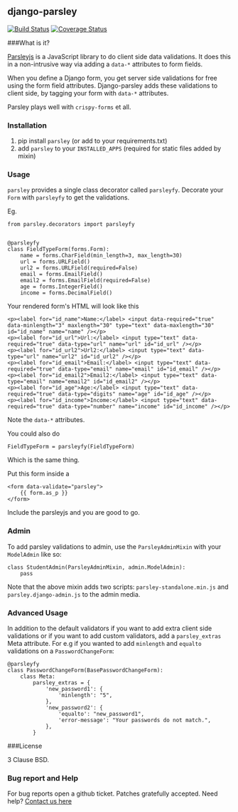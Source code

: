 django-parsley
------------------------

[![Build Status](https://travis-ci.org/agiliq/Django-parsley.png?branch=master)](https://travis-ci.org/agiliq/Django-parsley)
[![Coverage Status](https://coveralls.io/repos/agiliq/Django-parsley/badge.png?branch=master)](https://coveralls.io/r/agiliq/Django-parsley)

###What is it?

[Parsleyjs](http://parsleyjs.org/) is a JavaScript library to do client side data validations.
It does this in a non-intrusive way via adding a `data-*` attributes to form fields.

When you define a Django form, you get server side validations for free using
the form field attributes. Django-parsley adds these validations to client side, by tagging your form with `data-*` attributes.

Parsley plays well with `crispy-forms` et all.

### Installation

1. pip install `parsley` (or add to your requirements.txt)
2. add `parsley` to your `INSTALLED_APPS` (required for static files added by mixin)

### Usage

`parsley` provides a single class decorator called `parsleyfy`. Decorate your `Form` with `parsleyfy` to get the validations.

Eg.

    from parsley.decorators import parsleyfy


    @parsleyfy
    class FieldTypeForm(forms.Form):
        name = forms.CharField(min_length=3, max_length=30)
        url = forms.URLField()
        url2 = forms.URLField(required=False)
        email = forms.EmailField()
        email2 = forms.EmailField(required=False)
        age = forms.IntegerField()
        income = forms.DecimalField()

Your rendered form's HTML will look like this

    <p><label for="id_name">Name:</label> <input data-required="true" data-minlength="3" maxlength="30" type="text" data-maxlength="30" id="id_name" name="name" /></p>
    <p><label for="id_url">Url:</label> <input type="text" data-required="true" data-type="url" name="url" id="id_url" /></p>
    <p><label for="id_url2">Url2:</label> <input type="text" data-type="url" name="url2" id="id_url2" /></p>
    <p><label for="id_email">Email:</label> <input type="text" data-required="true" data-type="email" name="email" id="id_email" /></p>
    <p><label for="id_email2">Email2:</label> <input type="text" data-type="email" name="email2" id="id_email2" /></p>
    <p><label for="id_age">Age:</label> <input type="text" data-required="true" data-type="digits" name="age" id="id_age" /></p>
    <p><label for="id_income">Income:</label> <input type="text" data-required="true" data-type="number" name="income" id="id_income" /></p>

Note the `data-*` attributes.

You could also do

    FieldTypeForm = parsleyfy(FieldTypeForm)

Which is the same thing.

Put this form inside a

    <form data-validate="parsley">
        {{ form.as_p }}
    </form>

Include the parsleyjs and you are good to go.


### Admin

To add parsley validations to admin, use the `ParsleyAdminMixin` with your `ModelAdmin` like so:

    class StudentAdmin(ParsleyAdminMixin, admin.ModelAdmin):
        pass

Note that the above mixin adds two scripts: `parsley-standalone.min.js` and `parsley.django-admin.js` to the admin media.

### Advanced Usage

In addition to the default validators if you want to add extra client side validations
or if you want to add custom validators, add a `parsley_extras` Meta attribute. For e.g
if you wanted to add `minlength` and `equalto` validations on a `PasswordChangeForm`:

    @parsleyfy
    class PasswordChangeForm(BasePasswordChangeForm):
        class Meta:
            parsley_extras = {
                'new_password1': {
                    'minlength': "5",
                },
                'new_password2': {
                    'equalto': "new_password1",
                    'error-message': "Your passwords do not match.",
                },
            }

###License

3 Clause BSD.

### Bug report and Help

For bug reports open a github ticket. Patches gratefully accepted. Need help? [Contact us here](http://agiliq.com/contactus)
